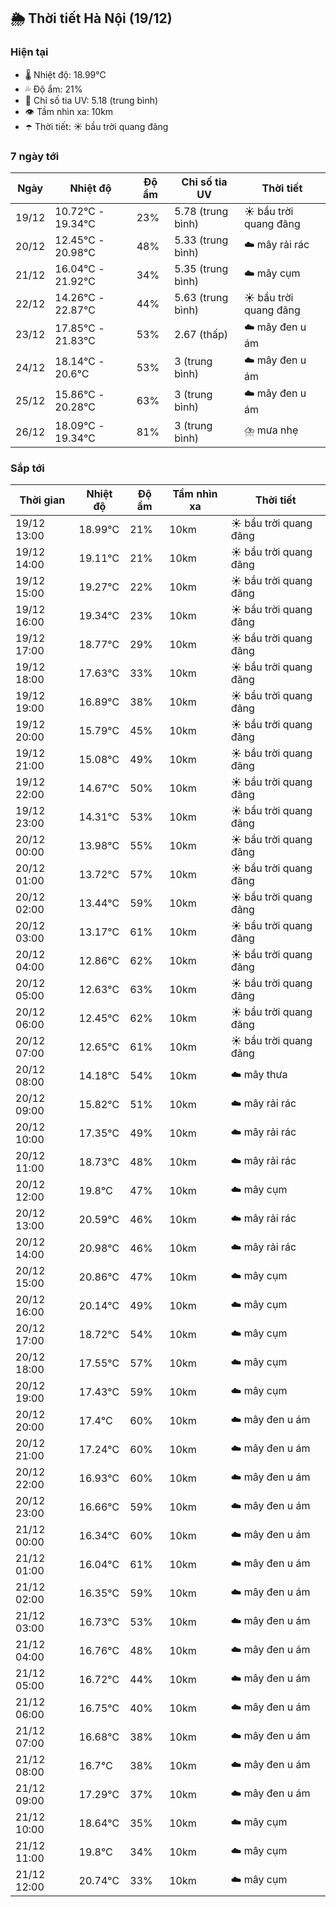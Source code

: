## 🌦️ Thời tiết Hà Nội (19/12)

### Hiện tại

- 🌡️ Nhiệt độ: 18.99℃
- 💦 Độ ẩm: 21%
- 🌟 Chỉ số tia UV: 5.18 (trung bình)
- 👁️ Tầm nhìn xa: 10km
- ☂️ Thời tiết: ☀️ bầu trời quang đãng

### 7 ngày tới

| Ngày | Nhiệt độ | Độ ẩm | Chỉ số tia UV | Thời tiết |
| --- | --- | --- | --- | --- |
| 19/12 | 10.72℃ - 19.34℃ | 23% | 5.78 (trung bình) | ☀️ bầu trời quang đãng |
| 20/12 | 12.45℃ - 20.98℃ | 48% | 5.33 (trung bình) | ☁️ mây rải rác |
| 21/12 | 16.04℃ - 21.92℃ | 34% | 5.35 (trung bình) | ☁️ mây cụm |
| 22/12 | 14.26℃ - 22.87℃ | 44% | 5.63 (trung bình) | ☀️ bầu trời quang đãng |
| 23/12 | 17.85℃ - 21.83℃ | 53% | 2.67 (thấp) | ☁️ mây đen u ám |
| 24/12 | 18.14℃ - 20.6℃ | 53% | 3 (trung bình) | ☁️ mây đen u ám |
| 25/12 | 15.86℃ - 20.28℃ | 63% | 3 (trung bình) | ☁️ mây đen u ám |
| 26/12 | 18.09℃ - 19.34℃ | 81% | 3 (trung bình) | ⛈️ mưa nhẹ |

### Sắp tới

| Thời gian | Nhiệt độ | Độ ẩm | Tầm nhìn xa | Thời tiết |
| --- | --- | --- | --- | --- |
| 19/12 13:00 | 18.99℃ | 21% | 10km | ☀️ bầu trời quang đãng |
| 19/12 14:00 | 19.11℃ | 21% | 10km | ☀️ bầu trời quang đãng |
| 19/12 15:00 | 19.27℃ | 22% | 10km | ☀️ bầu trời quang đãng |
| 19/12 16:00 | 19.34℃ | 23% | 10km | ☀️ bầu trời quang đãng |
| 19/12 17:00 | 18.77℃ | 29% | 10km | ☀️ bầu trời quang đãng |
| 19/12 18:00 | 17.63℃ | 33% | 10km | ☀️ bầu trời quang đãng |
| 19/12 19:00 | 16.89℃ | 38% | 10km | ☀️ bầu trời quang đãng |
| 19/12 20:00 | 15.79℃ | 45% | 10km | ☀️ bầu trời quang đãng |
| 19/12 21:00 | 15.08℃ | 49% | 10km | ☀️ bầu trời quang đãng |
| 19/12 22:00 | 14.67℃ | 50% | 10km | ☀️ bầu trời quang đãng |
| 19/12 23:00 | 14.31℃ | 53% | 10km | ☀️ bầu trời quang đãng |
| 20/12 00:00 | 13.98℃ | 55% | 10km | ☀️ bầu trời quang đãng |
| 20/12 01:00 | 13.72℃ | 57% | 10km | ☀️ bầu trời quang đãng |
| 20/12 02:00 | 13.44℃ | 59% | 10km | ☀️ bầu trời quang đãng |
| 20/12 03:00 | 13.17℃ | 61% | 10km | ☀️ bầu trời quang đãng |
| 20/12 04:00 | 12.86℃ | 62% | 10km | ☀️ bầu trời quang đãng |
| 20/12 05:00 | 12.63℃ | 63% | 10km | ☀️ bầu trời quang đãng |
| 20/12 06:00 | 12.45℃ | 62% | 10km | ☀️ bầu trời quang đãng |
| 20/12 07:00 | 12.65℃ | 61% | 10km | ☀️ bầu trời quang đãng |
| 20/12 08:00 | 14.18℃ | 54% | 10km | ☁️ mây thưa |
| 20/12 09:00 | 15.82℃ | 51% | 10km | ☁️ mây rải rác |
| 20/12 10:00 | 17.35℃ | 49% | 10km | ☁️ mây rải rác |
| 20/12 11:00 | 18.73℃ | 48% | 10km | ☁️ mây rải rác |
| 20/12 12:00 | 19.8℃ | 47% | 10km | ☁️ mây cụm |
| 20/12 13:00 | 20.59℃ | 46% | 10km | ☁️ mây rải rác |
| 20/12 14:00 | 20.98℃ | 46% | 10km | ☁️ mây rải rác |
| 20/12 15:00 | 20.86℃ | 47% | 10km | ☁️ mây cụm |
| 20/12 16:00 | 20.14℃ | 49% | 10km | ☁️ mây cụm |
| 20/12 17:00 | 18.72℃ | 54% | 10km | ☁️ mây cụm |
| 20/12 18:00 | 17.55℃ | 57% | 10km | ☁️ mây cụm |
| 20/12 19:00 | 17.43℃ | 59% | 10km | ☁️ mây cụm |
| 20/12 20:00 | 17.4℃ | 60% | 10km | ☁️ mây đen u ám |
| 20/12 21:00 | 17.24℃ | 60% | 10km | ☁️ mây đen u ám |
| 20/12 22:00 | 16.93℃ | 60% | 10km | ☁️ mây đen u ám |
| 20/12 23:00 | 16.66℃ | 59% | 10km | ☁️ mây đen u ám |
| 21/12 00:00 | 16.34℃ | 60% | 10km | ☁️ mây đen u ám |
| 21/12 01:00 | 16.04℃ | 61% | 10km | ☁️ mây đen u ám |
| 21/12 02:00 | 16.35℃ | 59% | 10km | ☁️ mây đen u ám |
| 21/12 03:00 | 16.73℃ | 53% | 10km | ☁️ mây đen u ám |
| 21/12 04:00 | 16.76℃ | 48% | 10km | ☁️ mây đen u ám |
| 21/12 05:00 | 16.72℃ | 44% | 10km | ☁️ mây đen u ám |
| 21/12 06:00 | 16.75℃ | 40% | 10km | ☁️ mây đen u ám |
| 21/12 07:00 | 16.68℃ | 38% | 10km | ☁️ mây đen u ám |
| 21/12 08:00 | 16.7℃ | 38% | 10km | ☁️ mây đen u ám |
| 21/12 09:00 | 17.29℃ | 37% | 10km | ☁️ mây đen u ám |
| 21/12 10:00 | 18.64℃ | 35% | 10km | ☁️ mây cụm |
| 21/12 11:00 | 19.8℃ | 34% | 10km | ☁️ mây cụm |
| 21/12 12:00 | 20.74℃ | 33% | 10km | ☁️ mây cụm |
